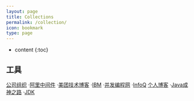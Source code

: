 ```yaml
---
layout: page
title: Collections
permalink: /collection/
icon: bookmark
type: page
---
```


* content
{:toc}
## 工具

[公司组织]()
  ·[阿里中间件](http://jm.taobao.org/)
  ·[美团技术博客](https://tech.meituan.com/?l=80&pos=0)
  ·[IBM](https://www.ibm.com/developerworks/cn/java/)
  ·[并发编程网](http://ifeve.com/)
  ·[InfoQ](https://www.infoq.cn/)
[个人博客]()
    ·[Java成神之路](http://www.hollischuang.com/)
    ·[JDK](https://github.com/seaswalker/JDK)
  